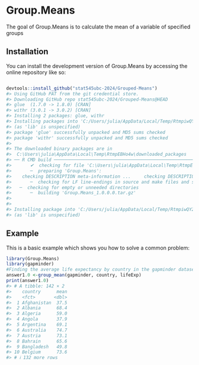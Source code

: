 
<!-- README.md is generated from README.Rmd. Please edit that file -->

# Group.Means

<!-- badges: start -->
<!-- badges: end -->

The goal of Group.Means is to calculate the mean of a variable of
specified groups

## Installation

You can install the development version of Group.Means by accessing the
online repository like so:

``` r

devtools::install_github("stat545ubc-2024/Grouped-Means")
#> Using GitHub PAT from the git credential store.
#> Downloading GitHub repo stat545ubc-2024/Grouped-Means@HEAD
#> glue  (1.7.0 -> 1.8.0) [CRAN]
#> withr (3.0.1 -> 3.0.2) [CRAN]
#> Installing 2 packages: glue, withr
#> Installing packages into 'C:/Users/julia/AppData/Local/Temp/RtmpiwQY27/temp_libpath79346a0e2275'
#> (as 'lib' is unspecified)
#> package 'glue' successfully unpacked and MD5 sums checked
#> package 'withr' successfully unpacked and MD5 sums checked
#> 
#> The downloaded binary packages are in
#>  C:\Users\julia\AppData\Local\Temp\RtmpEBHo4w\downloaded_packages
#> ── R CMD build ─────────────────────────────────────────────────────────────────
#>       ✔  checking for file 'C:\Users\julia\AppData\Local\Temp\RtmpEBHo4w\remotes22fc52a7772b\stat545ubc-2024-Grouped-Means-3f56347/DESCRIPTION'
#>       ─  preparing 'Group.Means':
#>    checking DESCRIPTION meta-information ...     checking DESCRIPTION meta-information ...   ✔  checking DESCRIPTION meta-information
#>       ─  checking for LF line-endings in source and make files and shell scripts
#>   ─  checking for empty or unneeded directories
#>       ─  building 'Group.Means_1.0.0.0.tar.gz'
#>      
#> 
#> Installing package into 'C:/Users/julia/AppData/Local/Temp/RtmpiwQY27/temp_libpath79346a0e2275'
#> (as 'lib' is unspecified)
```

## Example

This is a basic example which shows you how to solve a common problem:

``` r
library(Group.Means)
library(gapminder)
#Finding the average life expectancy by country in the gapminder dataset
answer1.0 <-group_mean(gapminder, country, lifeExp)
print(answer1.0)
#> # A tibble: 142 × 2
#>    country      mean
#>    <fct>       <dbl>
#>  1 Afghanistan  37.5
#>  2 Albania      68.4
#>  3 Algeria      59.0
#>  4 Angola       37.9
#>  5 Argentina    69.1
#>  6 Australia    74.7
#>  7 Austria      73.1
#>  8 Bahrain      65.6
#>  9 Bangladesh   49.8
#> 10 Belgium      73.6
#> # ℹ 132 more rows
```
